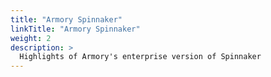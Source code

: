 ```yaml
---
title: "Armory Spinnaker"
linkTitle: "Armory Spinnaker"
weight: 2
description: >
  Highlights of Armory's enterprise version of Spinnaker
---
```

